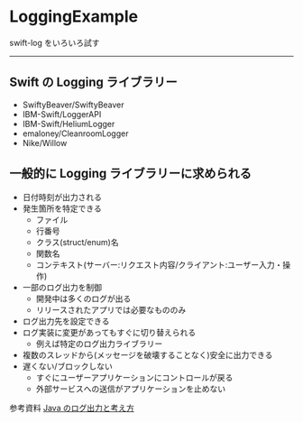 # LoggingExample

swift-log をいろいろ試す

---

Swift の Logging ライブラリー
---

* SwiftyBeaver/SwiftyBeaver
* IBM-Swift/LoggerAPI
* IBM-Swift/HeliumLogger
* emaloney/CleanroomLogger
* Nike/Willow

一般的に Logging ライブラリーに求められる
---

* 日付時刻が出力される
* 発生箇所を特定できる
  * ファイル
  * 行番号
  * クラス(struct/enum)名
  * 関数名
  * コンテキスト(サーバー:リクエスト内容/クライアント:ユーザー入力・操作)
* 一部のログ出力を制御
  * 開発中は多くのログが出る
  * リリースされたアプリでは必要なもののみ
* ログ出力先を設定できる
* ログ実装に変更があってもすぐに切り替えられる
  * 例えば特定のログ出力ライブラリー
* 複数のスレッドから(メッセージを破壊することなく)安全に出力できる
* 遅くない/ブロックしない
  * すぐにユーザーアプリケーションにコントロールが戻る
  * 外部サービスへの送信がアプリケーションを止めない

参考資料 [Java のログ出力と考え方](https://www.slideshare.net/miyakawataku/concepts-and-tools-of-logging-in-java)


